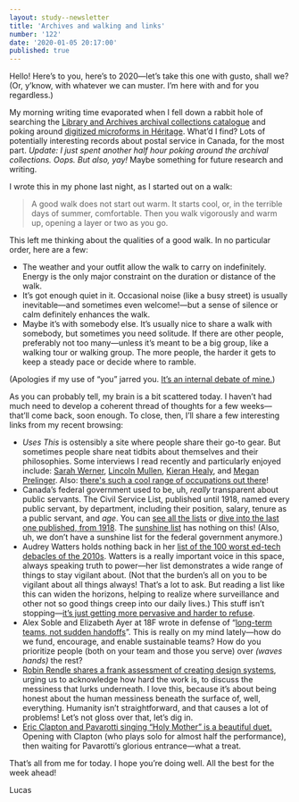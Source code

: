 ```yaml
---
layout: study--newsletter
title: 'Archives and walking and links'
number: '122'
date: '2020-01-05 20:17:00'
published: true
---
```


Hello! Here’s to you, here’s to 2020—let’s take this one with gusto, shall we? (Or, y’know, with whatever we can muster. I’m here with and for you regardless.)

My morning writing time evaporated when I fell down a rabbit hole of searching the [Library and Archives archival collections catalogue](http://www.bac-lac.gc.ca/eng/collectionsearch/Pages/collectionsearch.aspx) and poking around [digitized microforms in Héritage](http://heritage.canadiana.ca/). What’d I find? Lots of potentially interesting records about postal service in Canada, for the most part. _Update: I just spent another half hour poking around the archival collections. Oops. But also, yay!_ Maybe something for future research and writing.

I wrote this in my phone last night, as I started out on a walk:

> A good walk does not start out warm. It starts cool, or, in the terrible days of summer, comfortable. Then you walk vigorously and warm up, opening a layer or two as you go.

This left me thinking about the qualities of a good walk. In no particular order, here are a few:

- The weather and your outfit allow the walk to carry on indefinitely. Energy is the only major constraint on the duration or distance of the walk.
- It’s got enough quiet in it. Occasional noise (like a busy street) is usually inevitable—and sometimes even welcome!—but a sense of silence or calm definitely enhances the walk.
- Maybe it’s with somebody else. It’s usually nice to share a walk with somebody, but sometimes you need solitude. If there are other people, preferably not too many—unless it’s meant to be a big group, like a walking tour or walking group. The more people, the harder it gets to keep a steady pace or decide where to ramble.

(Apologies if my use of “you” jarred you. [It’s an internal debate of mine.](https://lucascherkewski.com/hit-and-miss/78-i-you-we/))

As you can probably tell, my brain is a bit scattered today. I haven’t had much need to develop a coherent thread of thoughts for a few weeks—that’ll come back, soon enough. To close, then, I’ll share a few interesting links from my recent browsing:

- _Uses This_ is ostensibly a site where people share their go-to gear. But sometimes people share neat tidbits about themselves and their philosophies. Some interviews I read recently and particularly enjoyed include: [Sarah Werner](https://usesthis.com/interviews/sarah.werner/), [Lincoln Mullen](https://usesthis.com/interviews/lincoln.mullen/), [Kieran Healy](https://usesthis.com/interviews/kieran.healy/), and [Megan Prelinger](https://usesthis.com/interviews/megan.prelinger/). Also: [there's such a cool range of occupations out there](https://usesthis.com/categories/)!
- Canada’s federal government used to be, uh, _really_ transparent about public servants. The Civil Service List, published until 1918, named every public servant, by department, including their position, salary, tenure as a public servant, and _age_. You can [see all the lists](http://www.canadiana.ca/search?so=newest&q0.0=su%3A%22Canada+--+Officials+and+employees+--+Registers.%22) or [dive into the last one published, from 1918](http://www.canadiana.ca/view/oocihm.9_09189). The [sunshine list](https://www.ontario.ca/page/public-sector-salary-disclosure) has nothing on this! (Also, uh, we don’t have a sunshine list for the federal government anymore.)
- Audrey Watters holds nothing back in her [list of the 100 worst ed-tech debacles of the 2010s](http://hackeducation.com/2019/12/31/what-a-shitshow). Watters is a really important voice in this space, always speaking truth to power—her list demonstrates a wide range of things to stay vigilant about. (Not that the burden’s all on you to be vigilant about all things always! That’s a lot to ask. But reading a list like this can widen the horizons, helping to realize where surveillance and other not so good things creep into our daily lives.) This stuff isn’t stopping—[it’s just getting more pervasive and harder to refuse](https://www.washingtonpost.com/technology/2019/12/24/colleges-are-turning-students-phones-into-surveillance-machines-tracking-locations-hundreds-thousands/).
- Alex Soble and Elizabeth Ayer at 18F wrote in defense of “[long-term teams, not sudden handoffs](https://18f.gsa.gov/2019/12/03/long-term-teams/)”. This is really on my mind lately—how do we fund, encourage, and enable sustainable teams? How do you prioritize people (both on your team and those you serve) over _(waves hands)_ the rest?
- [Robin Rendle shares a frank assessment of creating design systems](https://www.robinrendle.com/essays/systems-mistakes-and-the-sea), urging us to acknowledge how hard the work is, to discuss the messiness that lurks underneath. I love this, because it’s about being honest about the human messiness beneath the surface of, well, everything. Humanity isn’t straightforward, and that causes a lot of problems! Let’s not gloss over that, let’s dig in.
- [Eric Clapton and Pavarotti singing “Holy Mother” is a beautiful duet.](https://www.youtube.com/watch?v=x9uYu4R2nk8) Opening with Clapton (who plays solo for almost half the performance), then waiting for Pavarotti’s glorious entrance—what a treat.

That’s all from me for today. I hope you’re doing well. All the best for the week ahead!

Lucas
